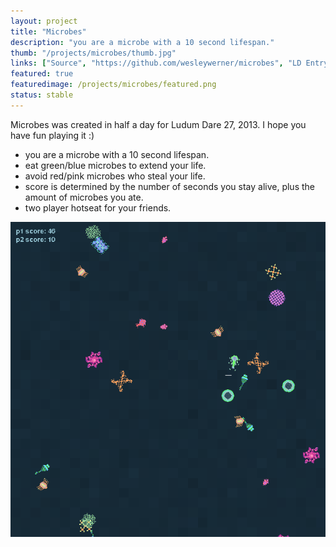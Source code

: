 ```yaml
---
layout: project
title: "Microbes"
description: "you are a microbe with a 10 second lifespan."
thumb: "/projects/microbes/thumb.jpg"
links: ["Source", "https://github.com/wesleywerner/microbes", "LD Entry", "http://ludumdare.com/compo/ludum-dare-27/?action=preview&uid=26303"]
featured: true
featuredimage: /projects/microbes/featured.png
status: stable
---
```


Microbes was created in half a day for Ludum Dare 27, 2013. I hope you have fun playing it :)

* you are a microbe with a 10 second lifespan.
* eat green/blue microbes to extend your life.
* avoid red/pink microbes who steal your life.
* score is determined by the number of seconds you stay alive, plus the amount of microbes you ate.
* two player hotseat for your friends.

![](screenshot.png)
